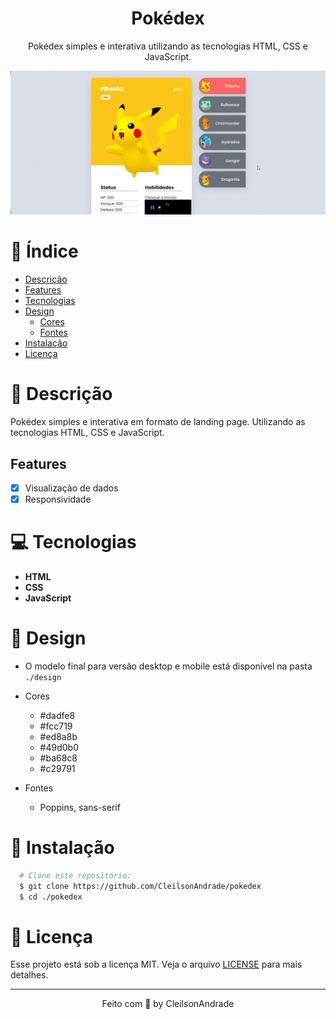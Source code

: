 <div align="center">
  <h1>Pokédex</h1>
  <p>Pokédex simples e interativa utilizando as tecnologias HTML, CSS e JavaScript.</p>
  <img src="./design/preview.gif" alt="Logo" width="800">
</div>

# 📒 Índice

* [Descrição](#descrição)
* [Features](#features) 
* [Tecnologias](#tecnologias)
* [Design](#design)
  * [Cores](#cores)
  * [Fontes](#fontes)
* [Instalação](#instalação)
* [Licença](#licença)

# 📃 <span id="descrição">Descrição</span>
Pokédex simples e interativa em formato de landing page. Utilizando as tecnologias HTML, CSS e JavaScript. 

## Features
- [x] Visualização de dados<br>
- [x] Responsividade<br>

# 💻 <span id="tecnologias">Tecnologias</span>
- **HTML**
- **CSS**
- **JavaScript**

# 🎨 <span id="design">Design</span>
- O modelo final para versão desktop e mobile está disponível na pasta `./design`

- <span id="cores">Cores<br></span>
  * #dadfe8<br>
  * #fcc719<br>
  * #ed8a8b<br>
  * #49d0b0<br>
  * #ba68c8<br>
  * #c29791<br>

- <span id="fontes">Fontes<br></span>
  * Poppins, sans-serif

# 🚀 <span id="instalação">Instalação</span>
```bash
  # Clone este repositório:
  $ git clone https://github.com/CleilsonAndrade/pokedex
  $ cd ./pokedex
```

# 📝 <span id="licença">Licença</span>

Esse projeto está sob a licença MIT. Veja o arquivo [LICENSE](LICENSE) para mais detalhes.

---

<p align="center">
  Feito com 💜 by CleilsonAndrade
</p>